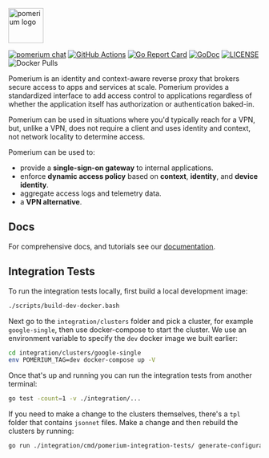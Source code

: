 <a href="https://pomerium.com" title="Pomerium is a zero trust, context and identity aware access proxy."><img src="https://www.pomerium.com/wp-content/uploads/2021/08/Pomerium-H-white-bg.png" height="70" alt="pomerium logo"></a>

[![pomerium chat](https://img.shields.io/badge/chat-on%20slack-blue.svg?style=flat&logo=slack)](http://slack.pomerium.io)
[![GitHub Actions](https://img.shields.io/github/workflow/status/pomerium/pomerium/Release?style=flat)](https://github.com/pomerium/pomerium/actions?query=workflow%3ARelease)
[![Go Report Card](https://goreportcard.com/badge/github.com/pomerium/pomerium)](https://goreportcard.com/report/github.com/pomerium/pomerium)
[![GoDoc](https://godoc.org/github.com/pomerium/pomerium?status.svg)][godocs]
[![LICENSE](https://img.shields.io/github/license/pomerium/pomerium.svg)](https://github.com/pomerium/pomerium/blob/main/LICENSE)
![Docker Pulls](https://img.shields.io/docker/pulls/pomerium/pomerium)

Pomerium is an identity and context-aware reverse proxy that brokers secure access to apps and services at scale. Pomerium provides a standardized interface to add access control to applications regardless of whether the application itself has authorization or authentication baked-in.

Pomerium can be used in situations where you'd typically reach for a VPN, but, unlike a VPN, does not require a client and uses identity and context, not network locality to determine access.

Pomerium can be used to:

- provide a **single-sign-on gateway** to internal applications.
- enforce **dynamic access policy** based on **context**, **identity**, and **device identity**.
- aggregate access logs and telemetry data.
- a **VPN alternative**.

## Docs

For comprehensive docs, and tutorials see our [documentation].

[documentation]: https://pomerium.com/docs/
[go environment]: https://golang.org/doc/install
[godocs]: https://godoc.org/github.com/pomerium/pomerium
[quick start guide]: https://www.pomerium.com/docs/install/quickstart

## Integration Tests

To run the integration tests locally, first build a local development image:

```bash
./scripts/build-dev-docker.bash
```

Next go to the `integration/clusters` folder and pick a cluster, for example `google-single`, then use docker-compose to start the cluster. We use an environment variable to specify the `dev` docker image we built earlier:

```bash
cd integration/clusters/google-single
env POMERIUM_TAG=dev docker-compose up -V
```

Once that's up and running you can run the integration tests from another terminal:

```bash
go test -count=1 -v ./integration/...
```

If you need to make a change to the clusters themselves, there's a `tpl` folder that contains `jsonnet` files. Make a change and then rebuild the clusters by running:

```bash
go run ./integration/cmd/pomerium-integration-tests/ generate-configuration
```
